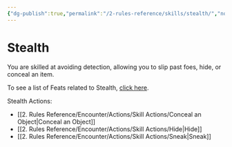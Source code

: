 ```yaml
---
{"dg-publish":true,"permalink":"/2-rules-reference/skills/stealth/","noteIcon":""}
---
```


# Stealth

You are skilled at avoiding detection, allowing you to slip past foes, hide, or conceal an item.

To see a list of Feats related to Stealth, [click here](https://2e.aonprd.com/Feats.aspx?Traits=144&Skill=Stealth).

Stealth Actions:
- [[2. Rules Reference/Encounter/Actions/Skill Actions/Conceal an Object\|Conceal an Object]] 
- [[2. Rules Reference/Encounter/Actions/Skill Actions/Hide\|Hide]] 
- [[2. Rules Reference/Encounter/Actions/Skill Actions/Sneak\|Sneak]] 